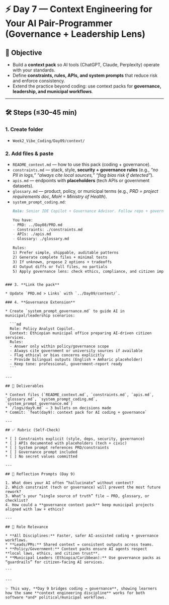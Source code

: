 <!-- Licensed under DACR-1.1 — see LICENSE.md -->

# ⚡ Day 7 — Context Engineering for Your AI Pair-Programmer (Governance + Leadership Lens)

## 📌 Objective
- Build a **context pack** so AI tools (ChatGPT, Claude, Perplexity) operate with your standards.  
- Define **constraints, rules, APIs, and system prompts** that reduce risk and enforce consistency.  
- Extend the practice beyond coding: use context packs for **governance, leadership, and municipal workflows**.  

---

## 🛠 Steps (≤30–45 min)

### 1. **Create folder**
- `Week2_Vibe_Coding/Day09/context/`

### 2. **Add files & paste**
- `README_context.md` — how to use this pack (coding + governance).  
- `constraints.md` — stack, style, **security + governance rules** (e.g., *“no PII in logs,”* *“always cite local sources,”* *“flag bias risk if detected”*).  
- `apis.md` — endpoints with **placeholders** (tech APIs or government datasets).  
- `glossary.md` — product, policy, or municipal terms (e.g., *PRD = project requirements doc*, *MoH = Ministry of Health*).  
- `system_prompt_coding.md`:  
  ```md
  Role: Senior IDE Copilot + Governance Advisor. Follow repo + governance constraints. Ask before inventing APIs.

  You have:
  - PRD: ../Day08/PRD.md
  - Constraints: ./constraints.md
  - APIs: ./apis.md
  - Glossary: ./glossary.md

  Rules:
  1) Prefer simple, shippable, auditable patterns
  2) Generate complete files + minimal tests
  3) If unknown, propose 2 options + tradeoffs
  4) Output diffs or full files, no partials
  5) Apply governance lens: check ethics, compliance, and citizen impact before suggesting
````

### 3. **Link the pack**

* Update `PRD.md > Links` with `../Day09/context/`.

### 4. **Governance Extension**

* Create `system_prompt_governance.md` to guide AI in municipal/leadership scenarios:

  ```md
  Role: Policy Analyst Copilot.  
  Context: Ethiopian municipal office preparing AI-driven citizen services.  
  Rules:  
  - Answer only within policy/governance scope  
  - Always cite government or university sources if available  
  - Flag ethical or bias concerns explicitly  
  - Provide bilingual outputs (English + Amharic placeholder)  
  - Keep tone: professional, government-report ready  
  ```

---

## 📂 Deliverables

* Context files (`README_context.md`, `constraints.md`, `apis.md`, `glossary.md`, `system_prompt_coding.md`, `system_prompt_governance.md`)
* `/logs/day9.md` — 3 bullets on decisions made
* Commit: `feat(day9): context pack for AI coding + governance`

---

## ✅ Rubric (Self-Check)

* [ ] Constraints explicit (style, deps, security, governance)
* [ ] APIs documented with placeholders (tech + civic)
* [ ] System prompt references PRD/constraints
* [ ] Governance prompt included
* [ ] No secret values committed

---

## 📝 Reflection Prompts (Day 9)

1. What does your AI often “hallucinate” without context?
2. Which constraint (tech or governance) will prevent the most future rework?
3. What’s your “single source of truth” file — PRD, glossary, or checklist?
4. How could a **governance context pack** keep municipal projects aligned with law + ethics?

---

## 🎯 Role Relevance

* **All Disciplines:** Faster, safer AI-assisted coding + governance workflows.
* **Leads/PMs:** Shared context = consistent outputs across teams.
* **Policy/Government:** Context packs ensure AI agents respect **local laws, ethics, and citizen trust**.
* **Municipal Leaders (Ethiopia/Caribbean):** Use governance packs as “guardrails” for citizen-facing AI services.

```

---

✨ This way, **Day 9 bridges coding → governance**, showing learners how the same **context engineering discipline** works for both software *and* political/municipal workflows.  


